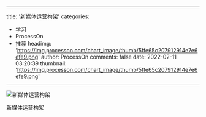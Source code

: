 
---
title: '新媒体运营构架'
categories: 
 - 学习
 - ProcessOn
 - 推荐
headimg: 'https://img.processon.com/chart_image/thumb/5ffe65c207912914e7e6efe9.png'
author: ProcessOn
comments: false
date: 2022-02-11 03:20:39
thumbnail: 'https://img.processon.com/chart_image/thumb/5ffe65c207912914e7e6efe9.png'
---

<div>   
<img class="thumb" alt="新媒体运营构架" src="https://img.processon.com/chart_image/thumb/5ffe65c207912914e7e6efe9.png" referrerpolicy="no-referrer">
<p>新媒体运营构架</p>  
</div>
            